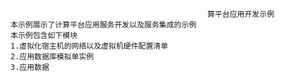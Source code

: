                                                 算平台应用开发示例
    本示例展示了计算平台应用服务开发以及服务集成的示例
    本示例包含如下模块
    1.虚拟化宿主机的网络以及虚拟机硬件配置清单
    2.应用数据库模拟单实例
    3.应用数据
